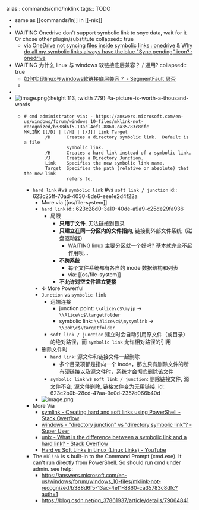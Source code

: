 alias:: commands/cmd/mklink
tags:: TODO

  - same as [[commands/ln]] in [[-nix]]
-
- WAITING Onedrive don't support symbolic link to snyc data, wait for it Or chose other plugin/substitute
  collapsed:: true
  - via [OneDrive not syncing files inside symbolic links : onedrive](https://www.reddit.com/r/onedrive/comments/amq38m/onedrive_not_syncing_files_inside_symbolic_links/) & [Why do all my symbolic links always have the blue "Sync pending" icon? : onedrive](https://www.reddit.com/r/onedrive/comments/k82lav/why_do_all_my_symbolic_links_always_have_the_blue/)
- WAITING 为什么 linux 与 windows 软链接底层兼容？ / 通用?
  collapsed:: true
  - [如何实现linux与windows软链接底层兼容？ - SegmentFault 思否](https://segmentfault.com/q/1010000007544629)
  -
-
- ![image.png](../assets/command/image_1648108822570_0.png){:height 113, :width 779} #a-picture-is-worth-a-thousand-words
  - ```shell
    # cmd administrator via: - https://answers.microsoft.com/en-us/windows/forum/windows_10-files/mklink-not-recognized/b388d6f5-13ac-4ef1-8860-ca35783c8dfc
    MKLINK [[/D] | [/H] | [/J]] Link Target
            /D      Creates a directory symbolic link.  Default is a file
                    symbolic link.
            /H      Creates a hard link instead of a symbolic link.
            /J      Creates a Directory Junction.
            Link    Specifies the new symbolic link name.
            Target  Specifies the path (relative or absolute) that the new link
                    refers to.
    ```
    - `hard link` #vs `symbolic link` #vs `soft link / junction`
      id:: 623c25ff-70ad-4030-8de6-eee1e2d4f22a
      - More via [[os/file-system]]
      - `hard link`
        id:: 623c28d0-3a10-40de-a9a9-c25de29fa936
        - 局限
          - **只用于文件**, 无法链接到目录
          - **只建立在同一分区内的文件指向**, 链接到外部文件系统（磁盘驱动器）
            - WAITING linux 主要分区就一个好吗? 基本就完全不起作用呗...
          - **不跨系统**
            - 每个文件系统都有各自的 inode 数据结构和列表
            - via: [[os/file-system]]
          - **不允许对空文件建立链接**
      - ↓ More Powerful
      - `Junction` vs `symbolic link`
        - 远端连接
          - junction point: `\\Alice\c$\myjp` -> `\\Alice\c$\targetfolder`
          - symbolic link: `\\Alice\c$\mysymlink` -> `\\Bob\c$\targetfolder`
        - `soft link / junction` 建立时会自动引用原文件（或目录）的绝对路径，而 `symbolic link` 允许相对路径的引用
      - 删除文件时
        - `hard link`: 源文件和链接文件一起删除
          - 多个目录项都是指向一个 inode，那么只有删除文件的所有硬链接以及源文件时，系统才会彻底删除该文件
        - `symbolic link` vs `soft link / junction`: 删除链接文件, 源文件不变; 源文件删除, 链接文件变为无用链接.
          id:: 623c2b0b-28cd-47aa-9e0d-2357d066b40d
      - ![image.png](../assets/command/image_1668418659313_0.png)
    - More Via
      - [symlink - Creating hard and soft links using PowerShell - Stack Overflow](https://stackoverflow.com/questions/894430/creating-hard-and-soft-links-using-powershell)
      - [windows - "directory junction" vs "directory symbolic link"? - Super User](https://superuser.com/questions/343074/directory-junction-vs-directory-symbolic-link)
      - [unix - What is the difference between a symbolic link and a hard link? - Stack Overflow](https://stackoverflow.com/questions/185899/what-is-the-difference-between-a-symbolic-link-and-a-hard-link)
      - [Hard vs Soft Links in Linux (Linux Links) - YouTube](https://www.youtube.com/watch?v=4-vye3QFTFo)
    - The `mklink` is s built-in to the Command Prompt (cmd.exe). It can't run directly from PowerShell. So should run cmd under admin. see help:
      - https://answers.microsoft.com/en-us/windows/forum/windows_10-files/mklink-not-recognized/b388d6f5-13ac-4ef1-8860-ca35783c8dfc?auth=1
      - https://blog.csdn.net/qq_37861937/article/details/79064841
